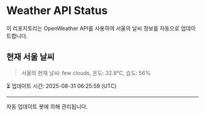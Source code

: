 
# Weather API Status

이 리포지토리는 OpenWeather API를 사용하여 서울의 날씨 정보를 자동으로 업데이트합니다.

## 현재 서울 날씨
> 서울의 현재 날씨: few clouds, 온도: 32.8°C, 습도: 56%

⏳ 업데이트 시간: 2025-08-31 06:25:59 (UTC)

---
자동 업데이트 봇에 의해 관리됩니다.
